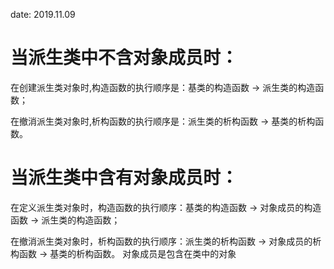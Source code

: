 date: 2019.11.09
# 当派生类中不含对象成员时：

在创建派生类对象时,构造函数的执行顺序是：基类的构造函数 → 派生类的构造函数；

在撤消派生类对象时,析构函数的执行顺序是：派生类的析构函数 → 基类的析构函数。

# 当派生类中含有对象成员时：

在定义派生类对象时，构造函数的执行顺序：基类的构造函数 → 对象成员的构造函数 → 派生类的构造函数；

在撤消派生类对象时，析构函数的执行顺序：派生类的析构函数 → 对象成员的析构函数 → 基类的析构函数。
对象成员是包含在类中的对象